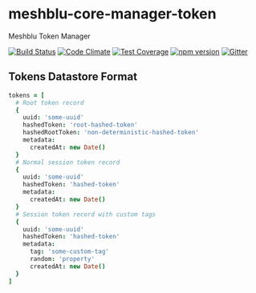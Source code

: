 # meshblu-core-manager-token
Meshblu Token Manager

[![Build Status](https://travis-ci.org/octoblu/meshblu-core-manager-token.svg?branch=master)](https://travis-ci.org/octoblu/meshblu-core-manager-token)
[![Code Climate](https://codeclimate.com/github/octoblu/meshblu-core-manager-token/badges/gpa.svg)](https://codeclimate.com/github/octoblu/meshblu-core-manager-token)
[![Test Coverage](https://codeclimate.com/github/octoblu/meshblu-core-manager-token/badges/coverage.svg)](https://codeclimate.com/github/octoblu/meshblu-core-manager-token)
[![npm version](https://badge.fury.io/js/meshblu-core-manager-token.svg)](http://badge.fury.io/js/meshblu-core-manager-token)
[![Gitter](https://badges.gitter.im/octoblu/help.svg)](https://gitter.im/octoblu/help)


## Tokens Datastore Format

```coffee
tokens = [
  # Root token record
  {
    uuid: 'some-uuid'
    hashedToken: 'root-hashed-token'
    hashedRootToken: 'non-deterministic-hashed-token'
    metadata:
      createdAt: new Date()
  }
  # Normal session token record
  {
    uuid: 'some-uuid'
    hashedToken: 'hashed-token'
    metadata:
      createdAt: new Date()
  }
  # Session token record with custom tags
  {
    uuid: 'some-uuid'
    hashedToken: 'hashed-token'
    metadata:
      tag: 'some-custom-tag'
      random: 'property'
      createdAt: new Date()
  }
]
```
